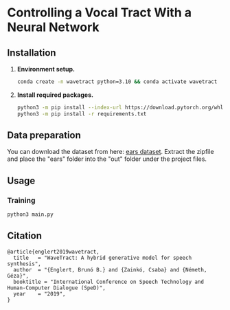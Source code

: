 # Controlling a Vocal Tract With a Neural Network

## Installation 
1. **Environment setup.**
     ```bash 
    conda create -n wavetract python=3.10 && conda activate wavetract
    ```

2. **Install required packages.**
    ```bash
    python3 -m pip install --index-url https://download.pytorch.org/whl/cu124 torch==2.4.1
    python3 -m pip install -r requirements.txt
    ```


## Data preparation
You can download the dataset from here: [ears dataset](https://sp-uhh.github.io/ears_dataset/).
Extract the zipfile and place the "ears" folder into the "out" folder under the project files.

## Usage

### Training
```bash
python3 main.py
```

## Citation
```
@article{englert2019wavetract,
  title   = "WaveTract: A hybrid generative model for speech synthesis",
  author  = "{Englert, Brunó B.} and {Zainkó, Csaba} and {Németh, Géza}",
  booktitle = "International Conference on Speech Technology and Human-Computer Dialogue (SpeD)",
  year    = "2019",
}
```
